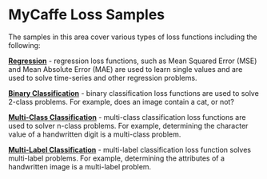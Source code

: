 # MyCaffe Loss Samples

The samples in this area cover various types of loss functions including the following:

**[Regression](https://github.com/MyCaffe/MyCaffe-Samples/tree/master/Loss/MeanErrorLoss/MeanErrorLoss)** - regression loss functions, such as Mean Squared Error (MSE) and Mean Absolute Error (MAE) are used to learn single values and are used to solve time-series and other regression problems.

**[Binary Classification](https://github.com/MyCaffe/MyCaffe-Samples/tree/master/Loss/BinaryClassificationLoss/BinaryClassificationLoss)** - binary classification loss functions are used to solve 2-class problems.  For example, does an image contain a cat, or not?

**[Multi-Class Classification](https://github.com/MyCaffe/MyCaffe-Samples/tree/master/Loss/MultiClassClassificationLoss/MultiClassClassificationLoss)** - multi-class classification loss functions are used to solver n-class problems.  For example, determining the character value of a handwritten digit is a multi-class problem.

**[Multi-Label Classification](https://github.com/MyCaffe/MyCaffe-Samples/tree/master/Loss/MultiLabelClassificationLoss/MultiLabelClassificationLoss)** - multi-label classification loss function solves multi-label problems.  For example, determining the attributes of a handwritten image is a multi-label problem.
